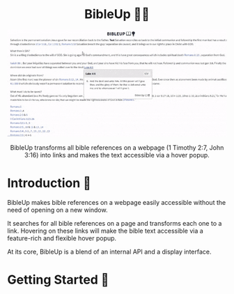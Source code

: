 ﻿<h1 align="center">BibleUp 📖💡</h1>
<img src="./docs/asset/illustration.gif" />
<p align="center">
BibleUp transforms all bible references on a webpage (1 Timothy 2:7, John 3:16) into links and makes the text accessible via a hover popup.<br>
</p>

	
# Introduction 💫
BibleUp makes bible references on a webpage easily accessible without the need of opening on a new window.

It searches for all bible references on a page and transforms each one to a link. Hovering on these links will make the bible text accessible via a feature-rich and flexible hover popup.

At its core, BibleUp is a blend of an internal API and a display interface.

# Getting Started 🚀
## <script> include
To integrate BibleUp using the script tag, put the following code at the bottom of ```body``` 
```javascript
<script src="cdn.jsdelivr.net/npm/bibleup"></script>
```
## ES Module
BibleUp also ships with native ES module build on browser supporting the ES6 import statement
Simply put the following at the top of your javascript file.
```javascript
import BibleUp from "https://skypack.com/bibleup
```
## NPM
Install package locally from NPM
```
$ npm install bibleup
```

# Usage ⚡
After installing, create a BibleUp instance using the ```create``` method.
```javascript
let body = document.querySelector(body);
let bibleup = new BibleUp(body);
bibleup.create();
```
A BibleUp instance accepts two arguments: 
- The selector: A typical HTMLElement
- The Instance Object: An object that defines BibleUp behaviour
```javascript
let bibleup = new BibleUp(body, {
// all default values
version: 'KJV',
linkStyle: 'classic',
popup: 'classic',
darkTheme: false,
bu_ignore: ['H1', 'H2', 'H3', 'H4', 'H5', 'H6', 'IMG', 'A'],
bu_allow: []
});
```

## Options
### version
Bible version to display on hover. BibleUp currently supports only 5 versions: KJV, ASV, BBE, WEB and YLT<br>
Default: KJV

### linkStyle
BibleUp ships with different link styles: classic, underline, style1, style2<br>
Default: classic

You can replace these with your custom css style. Use the following selector
```css
#bu-link-all.bu-link.myStyle {
...
}
```
```javascript
let bibleup = new BibleUp(body, {
linkStyle: 'myStyle'
})
```

### darkTheme
A boolean to toggle dark theme on popup<br>
Default: false

### popup
BibleUp popup style. Check out the [Themes documentation](./docs/themes.md) for a list of popup styles<br>
Default: classic

### bu_allow
BibleUp ignores bible references on the following elements by default: H1 - H6, IMG, A, INPUT, SELECT, TEXTAREA, SCRIPT. Use this option to look up certain elements
Type: array
```javascript
let bibleup = new BibleUp(body, {
bu_allow: ['H4','H5'] //allow references on h4 and h5 tags
})
```
## Methods
### create()
Put BibleUp to work using the ```create()``` method. This method doesn't accept any argument.

### getOptions()
A getter method that returns all active BibleUp options. Use ```JSON.stringify()``` to parse to string
```javascript
console.log(bibleup.getOptions) //[object Object], 
```

# Behaviour ✔️
Check out all bible abbreviations, their aliases and guidelines here: [Bible citations](./docs/guidelines.md)

The following are tested bible citations:
John 3:16 ✔️<br>
Romans 4:5-6 ✔️<br>
Acts 1:8, 10, 12 ✔️<br>
Jn. 3:3, 6-9 ✔️<br>
1 cor 1:1 ❌ 1 Cor 1:1 ✔️<br>

All bible books must start with a capital letter. Check the [guidelines](./docs/guidelines.md) for more details

# Contributions
Push requests and issues are always welcomed.
Kindly make sure you state the specifics in details, whether a bug, feature requests or a fix.<br>
Thank you!

